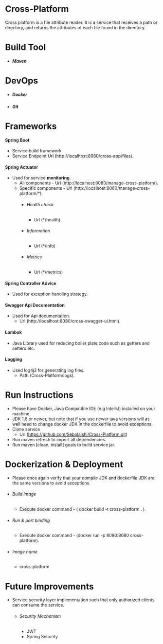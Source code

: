 # Cross-Platform
Cross platform is a file attribute reader. It is a service that receives a path or directory, and returns the attributes of each file found in the directory. 
# Build Tool
- ##### Maven
# DevOps
- ##### Docker 
- ##### Git
# Frameworks
#### Spring Boot 
- Service build framework.
- Service Endpoint Url (http://localhost:8080/cross-app/files).
#### Spring Actuator 
- Used for service **monitoring**.
  - All components - Url (http://localhost:8080/manage-cross-platform).
  - Specific components - Url (http://localhost:8080/manage-cross-platform/*).
    - ###### Health check
      - Url (*/health)
    - ###### Information
      - Url (*/info)
    - ###### Metrics
      - Url (*/metrics)
#### Spring Controller Advice 
- Used for exception handling strategy.
#### Swagger Api Documentation 
- Used for Api documentation.
  - Url (http://localhost:8080/cross-swagger-ui.html).
#### Lombok 
- Java Library used for reducing boiler plate code such as getters and setters etc.
#### Logging
- Used log4j2 for generating log files.
  - Path (Cross-Platform/logs).
# Run Instructions
  - Please have Docker, Java Compatible IDE (e.g IntelliJ) installed on your machine.
  - JDK 1.8 or newer, but note that if you use newer java versions will as well need to change docker JDK in the dockerfile to avoid exceptions.
  - Clone service
    - Url (https://github.com/Sebolaishi/Cross-Platform.git)
  - Run maven refresh to import all dependencies.
  - Run maven [clean, install] goals to build service jar.
# Dockerization & Deployment
  - Please once again verify that your compile JDK and dockerfile JDK are the same versions to avoid exceptions.
- ###### Build Image
  - Execute docker command - ( docker build -t cross-platform . ).
- ###### Run & port binding
  - Execute docker command - (docker run -p 8080:8080 cross-platform).
- ###### Image name
  - cross-platform
# Future Improvements
- Service security layer implementation such that only authorized clients can consume the service.
  - ###### Security Mechanism
    - JWT
    - Spring Security

